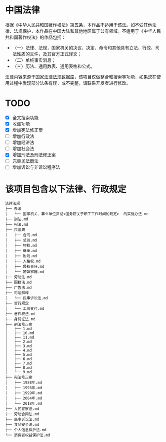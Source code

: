 # 中国法律

根据《中华人民共和国著作权法》第五条，本作品不适用于该法。如不受其他法律、法规保护，本作品在中国大陆和其他地区属于公有领域。不适用于《中华人民共和国著作权法》的作品包括：
- （一）法律、法规，国家机关的决议、决定、命令和其他具有立法、行政、司法性质的文件，及其官方正式译文；
- （二）单纯事实消息；
- （三）历法、通用数表、通用表格和公式。

法律内容来源于[国家法律法规数据库](https://flk.npc.gov.cn)，该项目仅做整合和搜索等功能，如果您在使用过程中发现部分法条有误，或不完整，请联系开发者进行修改。

# TODO
 - [x] 全文搜索功能
 - [x] 收藏功能
 - [x] 增加宪法修正案
 - [ ] 增加行政法
 - [ ] 增加经济法
 - [ ] 增加社会法
 - [x] 增加刑法及刑法修正案
 - [ ] 完善民法商法
 - [ ] 增加诉讼与非诉讼程序法

# 该项目包含以下法律、行政规定
```
法律法规
├── 办法
│   └── 国家机关、事业单位贯彻<国务院关于职工工作时间的规定>  的实施办法.md
├── 刑法.md
├── 宪法.md
├── 民法典
│   ├── 合同.md
│   ├── 总则.md
│   ├── 物权.md
│   ├── 继承.md
│   ├── 附则.md
│   ├── 人格权.md
│   ├── 侵权责任.md
│   └── 婚姻家庭.md
├── 劳动法.md
├── 国籍法.md
├── 广告法.md
├── 司法解释
│   └── 民事诉讼法.md
├── 暂行规定
│   └── 工资支付.md
├── 著作权法.md
├── 身份证法.md
├── 刑法修正案
│   ├── 1.md
│   ├── 10.md
│   ├── 11.md
│   ├── 2.md
│   ├── 3.md
│   ├── 4.md
│   ├── 5.md
│   ├── 6.md
│   ├── 7.md
│   ├── 8.md
│   └── 9.md
├── 宪法修正案
│   ├── 1988年.md
│   ├── 1993年.md
│   ├── 1999年.md
│   ├── 2004年.md
│   └── 2018年.md
├── 人民警察法.md
├── 劳动合同法.md
├── 民事诉讼法.md
├── 食品安全法.md
├── 个人信息保护法.md
└── 消费者权益保护法.md
```